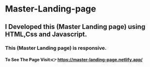 # Master-Landing-page
## I Developed this (Master Landing page) using HTML,Css and Javascript.
### This (Master Landing page) is responsive.
#### To See The Page Visit:👉 https://master-landing-page.netlify.app/

